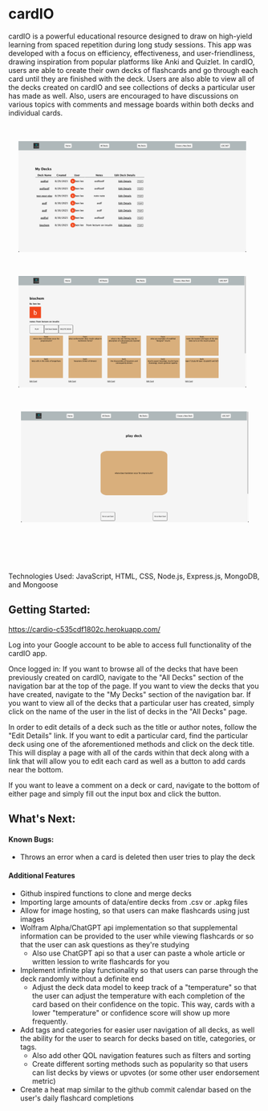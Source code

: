 # cardIO 
cardIO is a powerful educational resource designed to draw on high-yield learning from spaced repetition during long study sessions. This app was developed with a focus on efficiency, effectiveness, and user-friendliness, drawing inspiration from popular platforms like Anki and Quizlet. In cardIO, users are able to create their own decks of flashcards and go through each card until they are finished with the deck. Users are also able to view all of the decks created on cardIO and see collections of decks a particular user has made as well. Also, users are encouraged to have discussions on various topics with comments and message boards within both decks and individual cards.  

<div style="display:flex; margin: 5vmin auto; justify-content:center;">
<img src="public/images/screenshots/deckindex.png"  alt ="showing user's decks" width ="90%" style="margin-right:1vmin"> 
</div>

<div style="display:flex; margin: 5vmin auto; justify-content:center;">
<img src="public/images/screenshots/deckshow.png" alt="show page for individual deck" width="90%" style="margin-right:1vmin" >
</div>

<div style="display:flex; margin: 5vmin auto; justify-content:center;">
<img src="public/images/screenshots/deckplay.png"  alt="showing individual card" width="90%">
</div>

</br>
</br>
</br>
Technologies Used: JavaScript, HTML, CSS, Node.js, Express.js, MongoDB, and Mongoose

## Getting Started:
https://cardio-c535cdf1802c.herokuapp.com/

Log into your Google account to be able to access full functionality of the cardIO app. 

Once logged in: 
If you want to browse all of the decks that have been previously created on cardIO, navigate to the "All Decks" section of the navigation bar at the top of the page. 
If you want to view the decks that you have created, navigate to the "My Decks" section of the navigation bar. 
If you want to view all of the decks that a particular user has created, simply click on the name of the user in the list of decks in the "All Decks" page. 

In order to edit details of a deck such as the title or author notes, follow the "Edit Details" link. If you want to edit a particular card, find the particular deck using one of the aforementioned methods and click on the deck title. This will display a page with all of the cards within that deck along with a link that will allow you to edit each card as well as a button to add cards near the bottom. 

If you want to leave a comment on a deck or card, navigate to the bottom of either page and simply fill out the input box and click the button. 

## What's Next: 
#### Known Bugs: 
* Throws an error when a card is deleted then user tries to play the deck

#### Additional Features 
* Github inspired functions to clone and merge decks
* Importing large amounts of data/entire decks from .csv or .apkg files
* Allow for image hosting, so that users can make flashcards using just images
* Wolfram Alpha/ChatGPT api implementation so that supplemental information can be provided to the user while viewing flashcards or so that the user can ask questions as they're studying
    * Also use ChatGPT api so that a user can paste a whole article or written lession to write flashcards for you 
* Implement infinite play functionality so that users can parse through the deck randomly without a definite end
    * Adjust the deck data model to keep track of a "temperature" so that the user can adjust the temperature with each completion of the card based on their confidence on the topic. This way, cards with a lower "temperature" or confidence score will show up more frequently. 
* Add tags and categories for easier user navigation of all decks, as well the ability for the user to search for decks based on title, categories, or tags. 
    * Also add other QOL navigation features such as filters and sorting 
    * Create different sorting methods such as popularity so that users can list decks by views or upvotes (or some other user endorsement metric)
* Create a heat map similar to the github commit calendar based on the user's daily flashcard completions 

